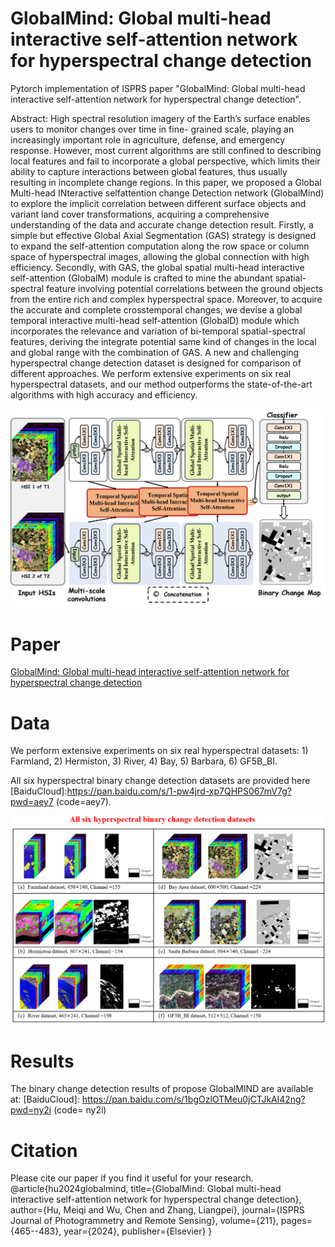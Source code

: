 # GlobalMind: Global multi-head interactive self-attention network for hyperspectral change detection
Pytorch implementation of ISPRS paper "GlobalMind: Global multi-head interactive self-attention network for hyperspectral change detection".

Abstract: High spectral resolution imagery of the Earth’s surface enables users to monitor changes over time in fine- grained scale, playing an increasingly important role in agriculture, defense, and emergency response. However, most current algorithms are still confined to describing local features and fail to incorporate a global perspective, which limits their ability to capture interactions between global features, thus usually resulting in incomplete change regions. In this paper, we proposed a Global Multi-head INteractive selfattention change Detection network (GlobalMind) to explore the implicit correlation between different surface objects and variant land cover transformations, acquiring a comprehensive understanding of the data and accurate change detection result. Firstly, a simple but effective Global Axial Segmentation (GAS) strategy is designed to expand the self-attention computation along the row space or column space of hyperspectral images, allowing the global connection with high efficiency. Secondly, with GAS, the global spatial multi-head interactive self-attention (GlobalM) module is crafted to mine the abundant spatial-spectral feature involving potential correlations between the ground objects from the entire rich and complex hyperspectral space. Moreover, to acquire the accurate and complete crosstemporal changes, we devise a global temporal interactive multi-head self-attention (GlobalD) module which incorporates the relevance and variation of bi-temporal spatial-spectral features, deriving the integrate potential same kind of changes in the local and global range with the combination of GAS. A new and challenging hyperspectral change detection dataset is designed for comparison of different approaches. We perform extensive experiments on six real hyperspectral datasets, and our method outperforms the state-of-the-art algorithms with high accuracy and efficiency. 

![image](https://github.com/meiqihu/GlobalMind/blob/main/GlobalMind.png)
# Paper
[GlobalMind: Global multi-head interactive self-attention network for hyperspectral change detection](https://www.sciencedirect.com/science/article/pii/S0924271624001539)

# Data
We perform extensive experiments on six real hyperspectral datasets: 1) Farmland,  2) Hermiston, 3) River,  4) Bay,  5) Barbara,  6) GF5B_BI.

All six hyperspectral binary change detection datasets are provided here [BaiduCloud]:https://pan.baidu.com/s/1-pw4jrd-xp7QHPS067mV7g?pwd=aey7 (code=aey7).

![image](https://github.com/meiqihu/GlobalMind/blob/main/DatasetOfHyperspectralBCD.png)

# Results
The binary change detection results of propose GlobalMIND are available at: [BaiduCloud]: https://pan.baidu.com/s/1bgOzlOTMeu0jCTJkAl42ng?pwd=ny2i (code= ny2i)

# Citation

Please cite our paper if you find it useful for your research.
@article{hu2024globalmind,
  title={GlobalMind: Global multi-head interactive self-attention network for hyperspectral change detection},
  author={Hu, Meiqi and Wu, Chen and Zhang, Liangpei},
  journal={ISPRS Journal of Photogrammetry and Remote Sensing},
  volume={211},
  pages={465--483},
  year={2024},
  publisher={Elsevier}
}
